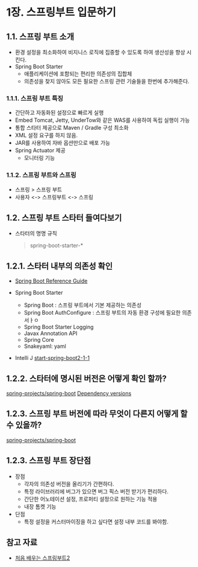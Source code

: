 # 1장. 스프링부트 입문하기

## 1.1. 스프링 부트 소개
- 환경 설정을 최소화하여 비지니스 로직에 집중할 수 있도록 하여 생산성을 향상 시킨다.
- Spring Boot Starter
    - 애플리케이션에 포함되는 편리한 의존성의 집합체
    - 의존성을 찾지 않아도 모든 필요한 스프링 관련 기술들을 한번에 추가해준다.

### 1.1.1. 스프링 부트 특징
- 간단하고 자동화된 설정으로 빠르게 실행
- Embed Tomcat, Jetty, UnderTow와 같은 WAS를 사용하여 독립 실행이 가능
- 통합 스타터 제공으로 Maven / Gradle 구성 최소화
- XML 설정 요구를 하지 않음.
- JAR를 사용하여 자바 옵션만으로 배포 가능
- Spring Actuator 제공
    - 모니터링 기능

### 1.1.2. 스프링 부트와 스프링
- 스프링 > 스프링 부트
- 사용자 <-> 스프링부트 <-> 스프링

## 1.2. 스프링 부트 스타터 들여다보기
- 스타터의 명명 규칙
    > spring-boot-starter-*

## 1.2.1. 스타터 내부의 의존성 확인
- [Spring Boot Reference Guide](https://docs.spring.io/spring-boot/docs/current/reference/htmlsingle/#using-boot-starter)
- Spring Boot Starter
    - Spring Boot : 스프링 부트에서 기본 제공하는 의존성
    - Spring Boot AuthConfigure : 스프링 부트의 자동 환경 구성에 필요한 의존서ㅏㅇ
    - Spring Boot Starter Logging
    - Javax Annotation API
    - Spring Core
    - Snakeyaml: yaml

- Intelli J
[start-spring-boot2-1-1](https://github.com/ksy90101/TIL/blob/master/spring/img/start-spring-boot2-1-1.png?raw=true)

## 1.2.2. 스타터에 명시된 버전은 어떻게 확인 할까?
[spring-projects/spring-boot](https://github.com/spring-projects/spring-boot/blob/master/spring-boot-project/spring-boot-dependencies/build.gradle)
[Dependency versions](https://docs.spring.io/spring-boot/docs/current/reference/html/appendix-dependency-versions.html#dependency-versions)

## 1.2.3. 스프링 부트 버전에 따라 무엇이 다른지 어떻게 할 수 있을까?
[spring-projects/spring-boot](https://github.com/spring-projects/spring-boot/wiki)

## 1.2.3. 스프링 부트 장단점
- 장점
    - 각자의 의존성 버전을 올리기가 간편하다.
    - 특정 라이브러리에 버그가 있으면 버그 픽스 버전 받기가 편리하다.
    - 간단한 어노테이션 설정, 프로퍼티 설정으로 원하는 기능 적용
    - 내장 톰켓 기능
- 단점
    - 특정 설정을 커스터마이징을 하고 싶다면 설정 내부 코드를 봐야함.
    
## 참고 자료
- [처음 배우는 스프링부트2](https://www.aladin.co.kr/shop/wproduct.aspx?ItemId=168752840)

